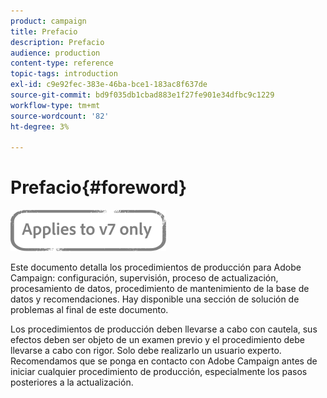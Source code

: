 ```yaml
---
product: campaign
title: Prefacio
description: Prefacio
audience: production
content-type: reference
topic-tags: introduction
exl-id: c9e92fec-383e-46ba-bce1-183ac8f637de
source-git-commit: bd9f035db1cbad883e1f27fe901e34dfbc9c1229
workflow-type: tm+mt
source-wordcount: '82'
ht-degree: 3%

---
```


# Prefacio{#foreword}

![](../../assets/v7-only.svg)

Este documento detalla los procedimientos de producción para Adobe Campaign: configuración, supervisión, proceso de actualización, procesamiento de datos, procedimiento de mantenimiento de la base de datos y recomendaciones. Hay disponible una sección de solución de problemas al final de este documento.

Los procedimientos de producción deben llevarse a cabo con cautela, sus efectos deben ser objeto de un examen previo y el procedimiento debe llevarse a cabo con rigor. Solo debe realizarlo un usuario experto. Recomendamos que se ponga en contacto con Adobe Campaign antes de iniciar cualquier procedimiento de producción, especialmente los pasos posteriores a la actualización.
